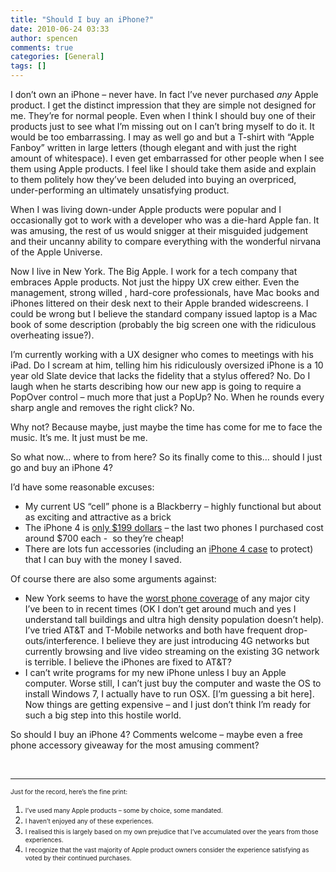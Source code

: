 ```yaml
---
title: "Should I buy an iPhone?"
date: 2010-06-24 03:33
author: spencen
comments: true
categories: [General]
tags: []
---
```


I don’t own an iPhone – never have. In fact I’ve never purchased *any* Apple product. I get the distinct impression that they are simple not designed for me. They’re for normal people. Even when I think I should buy one of their products just to see what I’m missing out on I can’t bring myself to do it. It would be too embarrassing. I may as well go and but a T-shirt with “Apple Fanboy” written in large letters (though elegant and with just the right amount of whitespace). I even get embarrassed for other people when I see them using Apple products. I feel like I should take them aside and explain to them politely how they’ve been deluded into buying an overpriced, under-performing an ultimately unsatisfying product.
  

When I was living down-under Apple products were popular and I occasionally got to work with a developer who was a die-hard Apple fan. It was amusing, the rest of us would snigger at their misguided judgement and their uncanny ability to compare everything with the wonderful nirvana of the Apple Universe.
  

Now I live in New York. The Big Apple. I work for a tech company that embraces Apple products. Not just the hippy UX crew either. Even the management, strong willed , hard-core professionals, have Mac books and iPhones littered on their desk next to their Apple branded widescreens. I could be wrong but I believe the standard company issued laptop is a Mac book of some description (probably the big screen one with the ridiculous overheating issue?).
  

I’m currently working with a UX designer who comes to meetings with his iPad. Do I scream at him, telling him his ridiculously oversized iPhone is a 10 year old Slate device that lacks the fidelity that a stylus offered? No. Do I laugh when he starts describing how our new app is going to require a PopOver control – much more that just a PopUp? No. When he rounds every sharp angle and removes the right click? No.
  

Why not? Because maybe, just maybe the time has come for me to face the music. It’s me. It just must be me.
  

So what now… where to from here? So its finally come to this… should I just go and buy an iPhone 4?
  

I’d have some reasonable excuses:
  

*   My current US “cell” phone is a Blackberry – highly functional but about as exciting and attractive as a brick 
*   The iPhone 4 is [only $199 dollars](http://store.apple.com/us/browse/home/shop_iphone/family/iphone) – the last two phones I purchased cost around $700 each -&#160; so they’re cheap! 
*   There are lots fun accessories (including an [iPhone 4 case](http://www.mobilefun.co.uk/cat/iPhone-4-Cases.htm ) to protect) that I can buy with the money I saved.   

Of course there are also some arguments against:
  

*   New York seems to have the [worst phone coverage](http://consumerist.com/2009/12/att-customer-service-new-york-city-is-not-ready-for-the-iphone.html) of any major city I’ve been to in recent times (OK I don’t get around much and yes I understand tall buildings and ultra high density population doesn’t help). I’ve tried AT&amp;T and T-Mobile networks and both have frequent drop-outs/interference. I believe they are just introducing 4G networks but currently browsing and live video streaming on the existing 3G network is terrible. I believe the iPhones are fixed to AT&amp;T? 
*   I can’t write programs for my new iPhone unless I buy an Apple computer. Worse still, I can’t just buy the computer and waste the OS to install Windows 7, I actually have to run OSX. [I’m guessing a bit here]. Now things are getting expensive – and I just don’t think I’m ready for such a big step into this hostile world.   

So should I buy an iPhone 4? Comments welcome – maybe even a free phone accessory giveaway for the most amusing comment?
  

&#160;
  <hr />  

<font size="1">Just for the record, here’s the fine print:</font>
  

1.  <font size="1">I’ve used many Apple products – some by choice, some mandated. </font>
2.  <font size="1">I haven’t enjoyed any of these experiences. </font>
3.  <font size="1">I realised this is largely based on my own prejudice that I’ve accumulated over the years from those experiences.</font> 
4.  <font size="1">I recognize that the vast majority of Apple product owners consider the experience satisfying as voted by their continued purchases.</font> 

